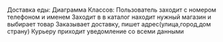 Доставка еды:
Диаграмма Классов: 
Пользователь заходит с номером телефоном и именем
Заходит в в каталог находит нужный магазин и выбирает товар 
Заказывает доставку, пишет адрес(улица,город,дом страну)
Курьеру приходит уведомление со всеми данными 
